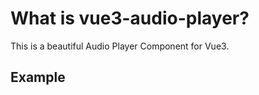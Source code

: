 <script setup>
import Basic from './guide/demo/Basic.vue'
</script>

# What is vue3-audio-player?

This is a beautiful Audio Player Component for Vue3.

## Example

<DemoContainer>
  <Basic/>
</DemoContainer>